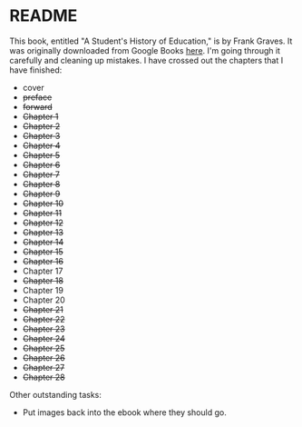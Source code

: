 # README

This book, entitled "A Student's History of Education," is by Frank Graves. It was originally downloaded from Google Books [here](https://books.google.com/books?id=BKEAAAAAYAAJ&pg=PP1&dq=a+student's+history+of+education+by+frank+graves&hl=en&sa=X&ved=0ahUKEwiQjaWR8uLQAhXmylQKHY6FAH4Q6AEIHzAB#v=onepage&q=a%20student's%20history%20of%20education%20by%20frank%20graves&f=false). I'm going through it carefully and cleaning up mistakes. I have crossed out the chapters that I have finished:

* cover
* ~~preface~~
* ~~forward~~
* ~~Chapter 1~~
* ~~Chapter 2~~
* ~~Chapter 3~~
* ~~Chapter 4~~
* ~~Chapter 5~~
* ~~Chapter 6~~
* ~~Chapter 7~~
* ~~Chapter 8~~
* ~~Chapter 9~~
* ~~Chapter 10~~
* ~~Chapter 11~~
* ~~Chapter 12~~
* ~~Chapter 13~~
* ~~Chapter 14~~
* ~~Chapter 15~~
* ~~Chapter 16~~
* Chapter 17
* ~~Chapter 18~~
* Chapter 19
* Chapter 20
* ~~Chapter 21~~
* ~~Chapter 22~~
* ~~Chapter 23~~
* ~~Chapter 24~~
* ~~Chapter 25~~
* ~~Chapter 26~~
* ~~Chapter 27~~
* ~~Chapter 28~~

Other outstanding tasks:

* Put images back into the ebook where they should go.